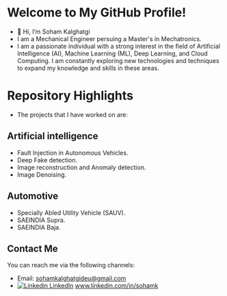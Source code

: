 # Welcome to My GitHub Profile!

- 👋 Hi, I’m Soham Kalghatgi
- I am a Mechanical Engineer persuing a Master's in Mechatronics.
- I am a passionate individual with a strong interest in the field of Artificial Intelligence (AI), Machine Learning (ML), Deep Learning, and Cloud Computing. I am constantly exploring new technologies and techniques to expand my knowledge and skills in these areas.

# Repository Highlights

- The projects that I have worked on are:

## Artificial intelligence
- Fault Injection in Autonomous Vehicles.  
- Deep Fake detection.  
- Image reconstruction and Anomaly detection.  
- Image Denoising.    

## Automotive
- Specially Abled Utility Vehicle (SAUV).  
- SAEINDIA Supra.  
- SAEINDIA Baja.  




## Contact Me

You can reach me via the following channels:

- Email: sohamkalghatgideu@gmail.com
- [![Linkedin](https://i.stack.imgur.com/gVE0j.png) LinkedIn](https://www.linkedin.com/) www.linkedin.com/in/sohamk


<!---
sohamk10/sohamk10 is a ✨ special ✨ repository because its `README.md` (this file) appears on your GitHub profile.
You can click the Preview link to take a look at your changes.
--->
